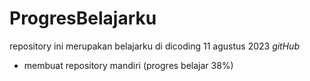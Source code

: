 # ProgresBelajarku
repository ini merupakan belajarku di dicoding
11 agustus 2023 
 *gitHub*
- membuat repository mandiri (progres belajar 38%)
